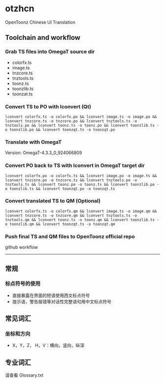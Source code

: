 # otzhcn
 OpenToonz Chinese UI Translation

## Toolchain and workflow

### Grab TS files into OmegaT source dir
- colorfx.ts
- image.ts
- tnzcore.ts
- tnztools.ts
- toonz.ts
- toonzlib.ts
- toonzat.ts


### Convert TS to PO with lconvert (Qt)
```
lconvert colorfx.ts -o colorfx.po && lconvert image.ts -o image.po && lconvert tnzcore.ts -o tnzcore.po && lconvert tnztools.ts -o tnztools.po && lconvert toonz.ts -o toonz.po && lconvert toonzlib.ts -o toonzlib.po && lconvert toonzqt.ts -o toonzqt.po
```
### Translate with OmegaT
Version: OmegaT-4.3.3_0_924066809

### Convert PO back to TS with lconvert in OmegaT target dir
```
lconvert colorfx.po -o colorfx.ts && lconvert image.po -o image.ts && lconvert tnzcore.po -o tnzcore.ts && lconvert tnztools.po -o tnztools.ts && lconvert toonz.po -o toonz.ts && lconvert toonzlib.po -o toonzlib.ts && lconvert toonzqt.po -o toonzqt.ts
```

### Convert translated TS to QM (Optional)
```
lconvert colorfx.ts -o colorfx.qm && lconvert image.ts -o image.qm && lconvert tnzcore.ts -o tnzcore.qm && lconvert tnztools.ts -o tnztools.qm && lconvert toonz.ts -o toonz.qm && lconvert toonzlib.ts -o toonzlib.qm && lconvert toonzqt.ts -o toonzqt.qm
```

### Push final TS and QM files to OpenToonz official repo
github workflow

---

## 常规
### 标点符号的使用
- 直接暴露在界面的短语使用西文标点符号
- 提示语，警告报错等对话性完整语句用中文标点符号

## 常见词汇

### 坐标和方向
- X，Y，Z， H，V：横向，竖向，纵深

## 专业词汇
请查看 Glossary.txt


